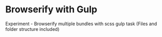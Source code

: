 # Browserify with Gulp

Experiment - Browserify multiple bundles with scss gulp task
(Files and folder structure included)

